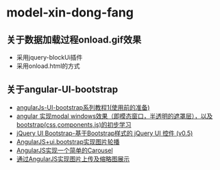 # model-xin-dong-fang
## 关于数据加载过程onload.gif效果
- 采用jquery-blockUi插件
- 采用onload.html的方式
## 关于angular-UI-bootstrap
- [angularJs-UI-bootstrap系列教程1(使用前的准备)](http://www.cnblogs.com/HeJason/p/5315947.html)
- [angular 实现modal windows效果（即模态窗口，半透明的遮罩层），以及bootstrap(css,components,js)的初步学习](http://www.cnblogs.com/oxspirt/p/4536866.html)
- [jQuery UI Bootstrap-基于Bootstrap样式的 jQuery UI 控件 (v0.5)](http://www.bootcss.com/p/jquery-ui-bootstrap/)
- [AngularJS+ui.bootstrap实现图片轮播](http://blog.csdn.net/yateswang/article/details/47751477)
- [AngularJS实现一个简单的Carousel](http://www.angularjs.cn/A1cF)
- [通过AngularJS实现图片上传及缩略图展示](http://www.cnblogs.com/jach/p/5734920.html)

